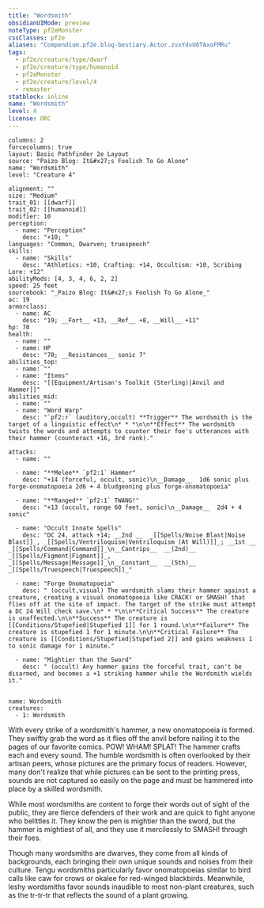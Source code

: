 ```yaml
---
title: "Wordsmith"
obsidianUIMode: preview
noteType: pf2eMonster
cssClasses: pf2e
aliases: "Compendium.pf2e.blog-bestiary.Actor.zvxYdvU6TAxoFMRu" 
tags:
  - pf2e/creature/type/dwarf
  - pf2e/creature/type/humanoid
  - pf2eMonster
  - pf2e/creature/level/4
  - remaster
statblock: inline
name: "Wordsmith"
level: 4
license: ORC
---
```


```statblock
columns: 2
forcecolumns: true
layout: Basic Pathfinder 2e Layout
source: "Paizo Blog: It&#x27;s Foolish To Go Alone"
name: "Wordsmith"
level: "Creature 4"

alignment: ""
size: "Medium"
trait_01: [[dwarf]]
trait_02: [[humanoid]]
modifier: 10
perception:
  - name: "Perception"
    desc: "+10; "
languages: "Common, Dwarven; truespeech"
skills:
  - name: "Skills"
    desc: "Athletics: +10, Crafting: +14, Occultism: +10, Scribing Lore: +12"
abilityMods: [4, 3, 4, 6, 2, 2]
speed: 25 feet
sourcebook: "_Paizo Blog: It&#x27;s Foolish To Go Alone_"
ac: 19
armorclass:
  - name: AC
    desc: "19; __Fort__ +13, __Ref__ +8, __Will__ +11"
hp: 70
health:
  - name: ""
  - name: HP
    desc: "70; __Resistances__ sonic 7"
abilities_top:
  - name: ""
  - name: "Items"
    desc: "[[Equipment/Artisan's Toolkit (Sterling)|Anvil and Hammer]]"
abilities_mid:
  - name: ""
  - name: "Word Warp"
    desc: "`pf2:r` (auditory,occult) **Trigger** The wordsmith is the target of a linguistic effect\n* * *\n\n**Effect** The wordsmith twists the words and attempts to counter their foe's utterances with their hammer (counteract +16, 3rd rank)."

attacks:
  - name: ""

  - name: "**Melee** `pf2:1` Hammer"
    desc: "+14 (forceful, occult, sonic)\n__Damage__  1d6 sonic plus forge-onomatopoeia 2d6 + 4 bludgeoning plus forge-onomatopoeia"

  - name: "**Ranged** `pf2:1` TWANG!"
    desc: "+13 (occult, range 60 feet, sonic)\n__Damage__  2d4 + 4 sonic"

  - name: "Occult Innate Spells"
    desc: "DC 24, attack +14; __2nd __  _[[Spells/Noise Blast|Noise Blast]]_, _[[Spells/Ventriloquism|Ventriloquism (At Will)]]_; __1st __  _[[Spells/Command|Command]]_\n__Cantrips__  __(2nd)__ _[[Spells/Figment|Figment]]_, _[[Spells/Message|Message]]_\n__Constant__  __(5th)__ _[[Spells/Truespeech|Truespeech]]_"

  - name: "Forge Onomatopoeia"
    desc: " (occult,visual) The wordsmith slams their hammer against a creature, creating a visual onomatopoeia like CRACK! or SMASH! that flies off at the site of impact. The target of the strike must attempt a DC 24 Will check save.\n* * *\n\n**Critical Success** The creature is unaffected.\n\n**Success** The creature is [[Conditions/Stupefied|Stupefied 1]] for 1 round.\n\n**Failure** The creature is stupefied 1 for 1 minute.\n\n**Critical Failure** The creature is [[Conditions/Stupefied|Stupefied 2]] and gains weakness 1 to sonic damage for 1 minute."

  - name: "Mightier than the Sword"
    desc: " (occult) Any hammer gains the forceful trait, can't be disarmed, and becomes a +1 striking hammer while the Wordsmith wields it."
 
```

```encounter-table
name: Wordsmith
creatures:
  - 1: Wordsmith
```



With every strike of a wordsmith's hammer, a new onomatopoeia is formed. They swiftly grab the word as it flies off the anvil before nailing it to the pages of our favorite comics. POW! WHAM! SPLAT! The hammer crafts each and every sound. The humble wordsmith is often overlooked by their artisan peers, whose pictures are the primary focus of readers. However, many don't realize that while pictures can be sent to the printing press, sounds are not captured so easily on the page and must be hammered into place by a skilled wordsmith.

While most wordsmiths are content to forge their words out of sight of the public, they are fierce defenders of their work and are quick to fight anyone who belittles it. They know the pen is mightier than the sword, but the hammer is mightiest of all, and they use it mercilessly to SMASH! through their foes.

Though many wordsmiths are dwarves, they come from all kinds of backgrounds, each bringing their own unique sounds and noises from their culture. Tengu wordsmiths particularly favor onomatopoeias similar to bird calls like caw for crows or okalee for red-winged blackbirds. Meanwhile, leshy wordsmiths favor sounds inaudible to most non-plant creatures, such as the tr-tr-tr that reflects the sound of a plant growing.

